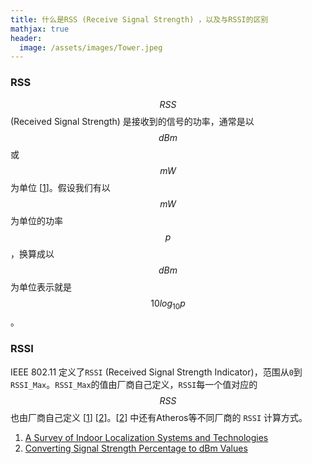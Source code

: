 ```yaml
---
title: 什么是RSS (Receive Signal Strength) ，以及与RSSI的区别
mathjax: true
header:
  image: /assets/images/Tower.jpeg
---
```

### RSS
$$\mathit{RSS}$$ (Received Signal Strength) 是接收到的信号的功率，通常是以 $$\mathit{dB}m$$ 或 $$mW$$ 为单位 [[1]]。假设我们有以 $$mW$$ 为单位的功率 $$p$$，换算成以 $$\mathit{dB}m$$ 为单位表示就是 $$10 log_{10} p$$。

### RSSI
IEEE 802.11 定义了`RSSI` (Received Signal Strength Indicator)，范围从`0`到`RSSI_Max`。`RSSI_Max`的值由厂商自己定义，`RSSI`每一个值对应的 $$\mathit{RSS}$$ 也由厂商自己定义 [[1]] [[2]]。[[2]] 中还有Atheros等不同厂商的 `RSSI` 计算方式。

1. [A Survey of Indoor Localization Systems and Technologies][1]
2. [Converting Signal Strength Percentage to dBm Values][2]

[1]: https://arxiv.org/pdf/1709.01015.pdf
[2]: http://madwifi-project.org/attachment/wiki/UserDocs/RSSI/Converting_Signal_Strength.pdf?format=raw
